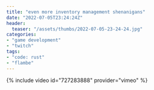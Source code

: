 ```yaml
---
title: "even more inventory management shenanigans"
date: "2022-07-05T23:24:24Z"
header:
  teaser: "/assets/thumbs/2022-07-05-23-24-24.jpg"
categories:
- "game development"
- "twitch"
tags:
- "code: rust"
- "flambe"
---
```

{% include video id="727283888" provider="vimeo" %}
